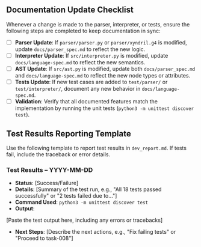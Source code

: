 ## Documentation Update Checklist

Whenever a change is made to the parser, interpreter, or tests, ensure the following steps are completed to keep documentation in sync:

- [ ] **Parser Update**: If `parser/parser.py` or `parser/xyndril.g4` is modified, update `docs/parser_spec.md` to reflect the new logic.
- [ ] **Interpreter Update**: If `src/interpreter.py` is modified, update `docs/language-spec.md` to reflect the new semantics.
- [ ] **AST Update**: If `src/ast.py` is modified, update both `docs/parser_spec.md` and `docs/language-spec.md` to reflect the new node types or attributes.
- [ ] **Tests Update**: If new test cases are added to `test/parser/` or `test/interpreter/`, document any new behavior in `docs/language-spec.md`.
- [ ] **Validation**: Verify that all documented features match the implementation by running the unit tests (`python3 -m unittest discover test`).

## Test Results Reporting Template

Use the following template to report test results in `dev_report.md`. If tests fail, include the traceback or error details.

### Test Results – YYYY-MM-DD
- **Status**: [Success/Failure]
- **Details**: [Summary of the test run, e.g., "All 18 tests passed successfully" or "2 tests failed due to..."]
- **Command Used**: `python3 -m unittest discover test`
- **Output**:

 [Paste the test output here, including any errors or tracebacks]

- **Next Steps**: [Describe the next actions, e.g., "Fix failing tests" or "Proceed to task-008"]
